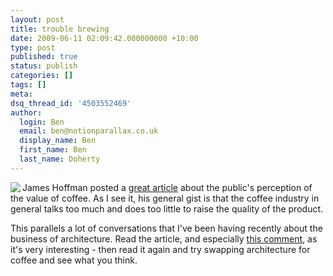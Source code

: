 ```yaml
---
layout: post
title: trouble brewing
date: 2009-06-11 02:09:42.000000000 +10:00
type: post
published: true
status: publish
categories: []
tags: []
meta:
dsq_thread_id: '4503552469'
author:
  login: Ben
  email: ben@notionparallax.co.uk
  display_name: Ben
  first_name: Ben
  last_name: Doherty
---
```

<p><img src="{{ site.baseurl }}/assets/victoria_arduino_poster.jpeg" align="left" />James Hoffman posted a <a href="http://www.jimseven.com/2009/05/30/brewed-coffee-and-the-uk">great article</a> about the public's perception of the value of coffee. As I see it, his general gist is that the coffee industry in general talks too much and does too little to raise the quality of the product.</p>
<p>This parallels a lot of conversations that I've been having recently about the business of architecture. Read the article, and especially <a href="http://www.jimseven.com/2009/05/30/brewed-coffee-and-the-uk/#comment-96311">this comment</a>, as it's very interesting - then read it again and try swapping architecture for coffee and see what you think.</p>

